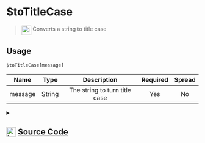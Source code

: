 # $toTitleCase
> <img align="top" src="https://upload.wikimedia.org/wikipedia/commons/thumb/e/e4/Infobox_info_icon.svg/160px-Infobox_info_icon.svg.png?20150409153300" alt="image" width="25" height="auto"> Converts a string to title case
## Usage
```
$toTitleCase[message]
```
| Name | Type | Description | Required | Spread
| :---: | :---: | :---: | :---: | :---: |
message | String | The string to turn title case | Yes | No
<details>
<summary>
    
## <img align="top" src="https://cdn4.iconfinder.com/data/icons/iconsimple-logotypes/512/github-512.png" alt="image" width="25" height="auto">  [Source Code](https://github.com/tryforge/ForgeScript-V2/blob/main/src/native/toTitleCase.ts)
    
</summary>
    
```ts
import { ArgType, NativeFunction, Return } from "../structures"
import lodash from "lodash"

export default new NativeFunction({
    name: "$toTitleCase",
    version: "1.0.6",
    description: "Converts a string to title case",
    brackets: true,
    unwrap: true,
    args: [
        {
            name: "message",
            description: "The string to turn title case",
            rest: false,
            required: true,
            type: ArgType.String
        }
    ],
    execute(ctx, [ m ]) {
        return Return.success(m.split(/ +/).map(x => lodash.capitalize(x)).join(" "))
    },
})
```
    
</details>